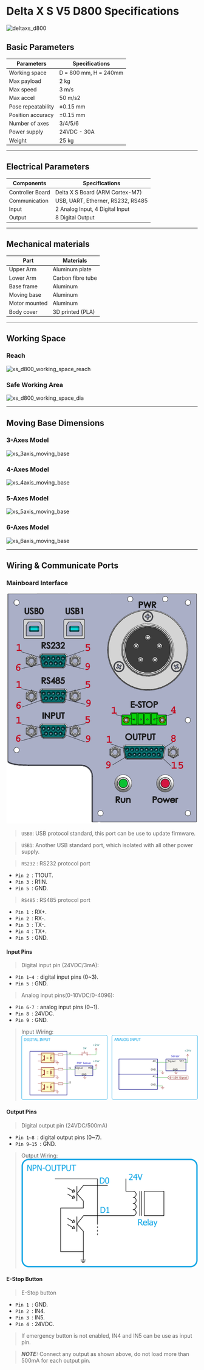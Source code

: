 # Delta X S V5 D800 Specifications

![deltaxs_d800](https://raw.githubusercontent.com/deltaxrobot/Delta-X-Docs/master/docs/images/xs_v5_d800_6axes.png)

## Basic Parameters

|Parameters                   | Specifications      |
|-----------------------------|---------------------|
|Working space                |D = 800 mm, H = 240mm|
|Max payload                  |2 kg                 |
|Max speed                    |3 m/s                |
|Max accel                    |50 m/s2              |
|Pose repeatability           |±0.15 mm             |
|Position accuracy            |±0.15 mm             |
|Number of axes               |3/4/5/6              |
|Power supply                 |24VDC - 30A          |
|Weight                       |25 kg                |

---

## Electrical Parameters

|Components                   | Specifications                  |
|-----------------------------|---------------------------------|
|Controller Board             |Delta X S Board (ARM Cortex-M7)  |
|Communication                |USB, UART, Etherner, RS232, RS485|
|Input                        |2 Analog Input, 4 Digital Input  |
|Output                       |8 Digital Output                 |

---

## Mechanical materials

|Part                         | Materials           |
|-----------------------------|---------------------|
|Upper Arm                    |Aluminum plate       |
|Lower Arm                    |Carbon fibre tube    |
|Base frame                   |Aluminum             |
|Moving base                  |Aluminum             |
|Motor mounted                |Aluminum             |
|Body cover                   |3D printed (PLA)     |

---

## Working Space

<!-- [![Foo](http://www.google.com.auhttps://raw.githubusercontent.com/deltaxrobot/Delta-X-Docs/master/docs/images/nav_logo7.png)](http://google.com.au/) -->

### Reach

![xs_d800_working_space_reach](https://raw.githubusercontent.com/deltaxrobot/Delta-X-Docs/master/docs/images/xs_d800_workingspace.png)

### Safe Working Area

![xs_d800_working_space_dia](https://raw.githubusercontent.com/deltaxrobot/Delta-X-Docs/master/docs/images/xs_d800_workingspace_dia.png)

---

## Moving Base Dimensions

### 3-Axes Model

![xs_3axis_moving_base](https://raw.githubusercontent.com/deltaxrobot/Delta-X-Docs/master/docs/images/xs_3axis_moving_base.png)

### 4-Axes Model

![xs_4axis_moving_base](https://raw.githubusercontent.com/deltaxrobot/Delta-X-Docs/master/docs/images/xs_4axis_moving_base.png)

### 5-Axes Model

![xs_5axis_moving_base](https://raw.githubusercontent.com/deltaxrobot/Delta-X-Docs/master/docs/images/xs_v5_5axis_moving_base.png)

### 6-Axes Model

![xs_6axis_moving_base](https://raw.githubusercontent.com/deltaxrobot/Delta-X-Docs/master/docs/images/xs_v5_6axis_moving_base.png)

---

## Wiring & Communicate Ports

### Mainboard Interface

![xs_v5_mb_interface](https://raw.githubusercontent.com/deltaxrobot/Delta-X-Docs/master/docs/images/XS_V5_Interface.png)

> `USB0`: USB protocol standard, this port can be use to update firmware.

> `USB1`: Another USB standard port, which isolated with all other power supply.

> `RS232` : RS232 protocol port

* `Pin 2 `: T1OUT.
* `Pin 3 `: R1IN.
* `Pin 5 `: GND.

> `RS485` : RS485 protocol port

* `Pin 1 `: RX+.
* `Pin 2 `: RX-.
* `Pin 3 `: TX-.
* `Pin 4 `: TX+.
* `Pin 5 `: GND.

#### Input Pins

> Digital input pin (24VDC/3mA):

* `Pin 1~4 `: digital input pins (0~3).
* `Pin 5 `: GND.

> Analog input pins(0-10VDC/0-4096):

* `Pin 6-7 `: analog input pins (0~1).
* `Pin 8 `: 24VDC.
* `Pin 9 `: GND.

> Input Wiring:
    ![xs_v5_input](https://raw.githubusercontent.com/deltaxrobot/Delta-X-Docs/master/docs/images/XS_V5_Input.png)

#### Output Pins

> Digital output pin (24VDC/500mA)

* `Pin 1~8 `: digital output pins (0~7).
* `Pin 9~15 `: GND.

> Output Wiring:
    ![xs_v5_output](https://raw.githubusercontent.com/deltaxrobot/Delta-X-Docs/master/docs/images/XS_V5_Output.png)

#### E-Stop Button

> E-Stop button

* `Pin 1 `: GND.
* `Pin 2 `: IN4.
* `Pin 3 `: IN5.
* `Pin 4 `: 24VDC.

> If emergency button is not enabled, IN4 and IN5 can be use as input pin.

> **_NOTE:_** Connect any output as shown above, do not load more than 500mA for each output pin.